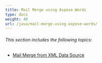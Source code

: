 ```yaml
---
title: Mail Merge using Aspose.Words
type: docs
weight: 40
url: /java/mail-merge-using-aspose-words/
---
```


###### This section includes the following topics:

- [Mail Merge from XML Data Source](https://docs.aspose.com/words/java/mail-merge-from-xml-data-source/)
